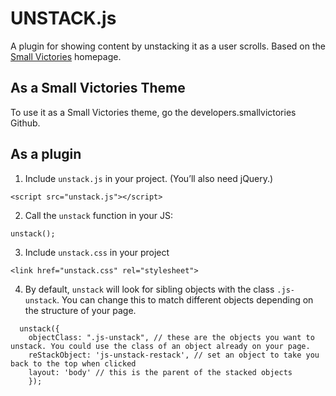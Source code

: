 # UNSTACK.js
A plugin for showing content by unstacking it as a user scrolls. Based on the [Small Victories](http://www.smallvictori.es) homepage.

## As a Small Victories Theme
To use it as a Small Victories theme, go the developers.smallvictories Github.

## As a plugin
1. Include `unstack.js` in your project. (You’ll also need jQuery.)
```
<script src="unstack.js"></script>
```
2. Call the `unstack` function in your JS:
```
unstack();
```

3. Include `unstack.css` in your project
```
<link href="unstack.css" rel="stylesheet">
```

4. By default, `unstack` will look for sibling objects with the class `.js-unstack`. You can change this to match different objects depending on the structure of your page.
```
  unstack({
    objectClass: ".js-unstack", // these are the objects you want to unstack. You could use the class of an object already on your page.
    reStackObject: 'js-unstack-restack', // set an object to take you back to the top when clicked
    layout: 'body' // this is the parent of the stacked objects
    });
```
